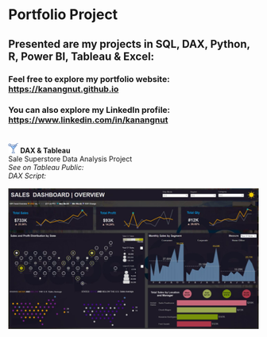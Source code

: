 # Portfolio Project
## Presented are my projects in SQL, DAX, Python, R, Power BI, Tableau & Excel: <br>
### Feel free to explore my portfolio website: https://kanangnut.github.io <br>
### You can also explore my LinkedIn profile: https://www.linkedin.com/in/kanangnut <br><br>

![output-onlinepngtools](https://github.com/Kanangnut/DataAnalystPortfolio/blob/main/icon/11057119_cocktail_drink_food_beverage_glass_icon%20(1).png) <b>DAX & Tableau</b><br>
  Sale Superstore Data Analysis Project<br>
  <i>See on Tableau Public:<br>
  DAX Script:<br></i>
<br>
![output-onlinepngtools](https://github.com/Kanangnut/DataAnalystPortfolio/blob/main/photo/SalesuperDarkmode.JPG) <br>

